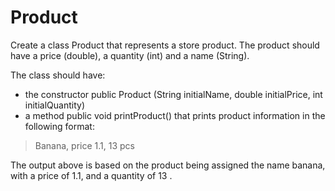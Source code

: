 # Product

Create a class Product that represents a store product. The product should have a price (double), a quantity (int) and a name (String).

The class should have:


- the constructor public Product (String initialName, double initialPrice, int initialQuantity)
- a method public void printProduct() that prints product information in the following format:

> Banana, price 1.1, 13 pcs

The output above is based on the product being assigned the name banana, with a price of 1.1, and a quantity of 13 .